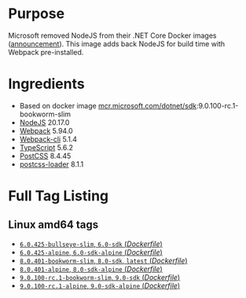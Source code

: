 # Purpose
Microsoft removed NodeJS from their .NET Core Docker images ([announcement](https://github.com/aspnet/Announcements/issues/298)). This image adds back NodeJS for build time with Webpack pre-installed.

# Ingredients
* Based on docker image [mcr.microsoft.com/dotnet/sdk](https://hub.docker.com/_/microsoft-dotnet-sdk/):9.0.100-rc.1-bookworm-slim
* [NodeJS](https://nodejs.org/) 20.17.0
* [Webpack](https://www.npmjs.com/package/webpack) 5.94.0
* [Webpack-cli](https://www.npmjs.com/package/webpack-cli) 5.1.4
* [TypeScript](https://www.npmjs.com/package/typescript) 5.6.2
* [PostCSS](https://www.npmjs.com/package/postcss) 8.4.45
* [postcss-loader](https://www.npmjs.com/package/postcss-loader) 8.1.1

# Full Tag Listing
## Linux amd64 tags
- [`6.0.425-bullseye-slim`, `6.0-sdk` (*Dockerfile*)](https://github.com/Mathieu79FI/dotnet-docker/blob/master/6.0/sdk/bullseye-slim/webpack/Dockerfile)
- [`6.0.425-alpine`, `6.0-sdk-alpine` (*Dockerfile*)](https://github.com/Mathieu79FI/dotnet-docker/blob/master/6.0/sdk/alpine/webpack/Dockerfile)
- [`8.0.401-bookworm-slim`, `8.0-sdk`, `latest` (*Dockerfile*)](https://github.com/Mathieu79FI/dotnet-docker/blob/master/8.0/sdk/bookworm-slim/webpack/Dockerfile)
- [`8.0.401-alpine`, `8.0-sdk-alpine` (*Dockerfile*)](https://github.com/Mathieu79FI/dotnet-docker/blob/master/8.0/sdk/alpine/webpack/Dockerfile)
- [`9.0.100-rc.1-bookworm-slim`, `9.0-sdk` (*Dockerfile*)](https://github.com/Mathieu79FI/dotnet-docker/blob/master/9.0/sdk/bookworm-slim/webpack/Dockerfile)
- [`9.0.100-rc.1-alpine`, `9.0-sdk-alpine` (*Dockerfile*)](https://github.com/Mathieu79FI/dotnet-docker/blob/master/9.0/sdk/alpine/webpack/Dockerfile)

